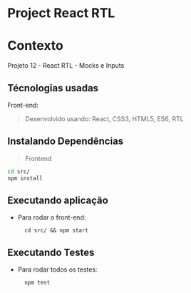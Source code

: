 # Project React RTL

# Contexto
Projeto 12 - React RTL - Mocks e Inputs

## Técnologias usadas

Front-end:
> Desenvolvido usando: React, CSS3, HTML5, ES6, RTL

## Instalando Dependências

> Frontend
```bash
cd src/
npm install
``` 
## Executando aplicação

* Para rodar o front-end:

  ```
    cd src/ && npm start
  ```

## Executando Testes

* Para rodar todos os testes:

  ```
    npm test
  ```